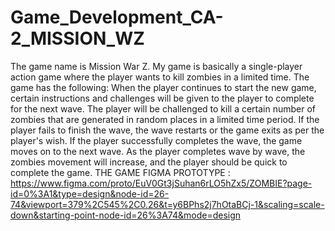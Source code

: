 # Game_Development_CA-2_MISSION_WZ
The game name is Mission War Z. My game is basically a single-player action game where the player wants to kill zombies in a limited time. The game has the following:
When the player continues to start the new game, certain instructions and challenges will be given to the player to complete for the next wave. The player will be challenged to kill a certain number of zombies that are generated in random places in a limited time period. If the player fails to finish the wave, the wave restarts or the game exits as per the player's wish. If the player successfully completes the wave, the game moves on to the next wave.
As the player completes wave by wave, the zombies movement will increase, and the player should be quick to complete the game.
THE GAME FIGMA PROTOTYPE : https://www.figma.com/proto/EuV0Gt3jSuhan6rLO5hZx5/ZOMBIE?page-id=0%3A1&type=design&node-id=26-74&viewport=379%2C545%2C0.26&t=y6BPhs2j7hOtaBCj-1&scaling=scale-down&starting-point-node-id=26%3A74&mode=design
